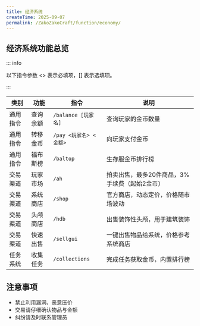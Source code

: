 ```yaml
---
title: 经济系统
createTime: 2025-09-07
permalink: /ZakoZakoCraft/function/economy/
---
```


## 经济系统功能总览

::: info

以下指令参数 \<> 表示必填项，[] 表示选填项。

:::

| 类别 | 功能 | 指令 | 说明 |
|------|------|------|------|
| 通用指令 | 查询余额 | `/balance [玩家名]` | 查询玩家的金币数量 |
| 通用指令 | 转移金币 | `/pay <玩家名> <金额>` | 向玩家支付金币 |
| 通用指令 | 福布斯榜 | `/baltop` | 生存服金币排行榜 |
| 交易渠道 | 玩家市场 | `/ah` | 拍卖出售，最多20件商品，3%手续费（起始2金币） |
| 交易渠道 | 系统商店 | `/shop` | 官方商店，动态定价，价格随市场波动 |
| 交易渠道 | 头颅商店 | `/hdb` | 出售装饰性头颅，用于建筑装饰 |
| 交易渠道 | 快速出售 | `/sellgui` | 一键出售物品给系统，价格参考系统商店 |
| 任务系统 | 收集任务 | `/collections` | 完成任务获取金币，内置排行榜 |

## 注意事项

- 禁止利用漏洞、恶意压价
- 交易请仔细确认物品与金额
- 纠纷请及时联系管理员